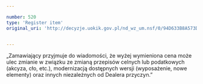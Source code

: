 ```yaml
---

number: 520
type: 'Register item'
original_uri: 'http://decyzje.uokik.gov.pl/nd_wz_um.nsf/0/94D633B8A573DB6BC12572DD003295B4?OpenDocument'


---
```


„Zamawiający przyjmuje do wiadomości, że wyżej wymieniona cena może ulec zmianie w związku ze zmianą przepisów celnych lub podatkowych (akcyza, cło, etc.), modernizacją dostępnych wersji (wyposażenie, nowe elementy) oraz innych niezależnych od Dealera przyczyn.”
